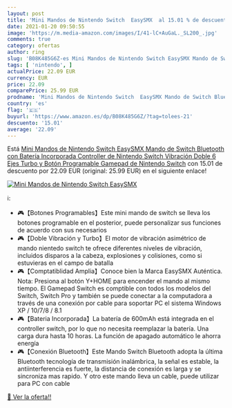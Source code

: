 ```yaml
---
layout: post
title: 'Mini Mandos de Nintendo Switch  EasySMX  al 15.01 % de descuento'
date: 2021-01-20 09:50:55
image: 'https://m.media-amazon.com/images/I/41-lC+AuGaL._SL200_.jpg'
comments: true
category: ofertas
author: ring
slug: 'B08K485G6Z-es Mini Mandos de Nintendo Switch EasySMX Mando de Switch...'
tags: [ 'nintendo', ]
actualPrice: 22.09 EUR
currency: EUR
price: 22.09
comparePrice: 25.99 EUR
prodname: 'Mini Mandos de Nintendo Switch  EasySMX Mando de Switch Bluetooth con Batería Incorporada  Controller de Nintendo Switch Vibración Doble  6 Ejes  Turbo y Botón Programable  Gamepad de Nintendo Switch'
country: 'es'
flag: '🇪🇸'
buyurl: 'https://www.amazon.es/dp/B08K485G6Z/?tag=tolees-21'
descuento: '15.01'
average: '22.09'
---
```


Está [Mini Mandos de Nintendo Switch  EasySMX Mando de Switch Bluetooth con Batería Incorporada  Controller de Nintendo Switch Vibración Doble  6 Ejes  Turbo y Botón Programable  Gamepad de Nintendo Switch](https://www.amazon.es/dp/B08K485G6Z/?tag=tolees-21) con 15.01 de descuento por 22.09 EUR (original: 25.99 EUR) en el siguiente enlace!

[![Mini Mandos de Nintendo Switch  EasySMX ](https://m.media-amazon.com/images/I/41-lC+AuGaL._SL200_.jpg)](https://www.amazon.es/dp/B08K485G6Z/?tag=tolees-21)

ℹ️:

- 🎮【Botones Programables】Este mini mando de switch se lleva los botones programable en el posterior, puede personalizar sus funciones de acuerdo con sus necesarios
- 🎮【Doble Vibración y Turbo】El motor de vibración asimétrico de mando nientedo switch te ofrece diferentes niveles de vibración, incluidos disparos a la cabeza, explosiones y colisiones, como si estuvieras en el campo de batalla
- 🎮【Comptatiblidad Amplia】Conoce bien la Marca EasySMX Auténtica. Nota: Presiona al botón Y+HOME para encender el mando al mismo tiempo. El Gamepad Switch es comptible con todos los modelos del Switch, Switch Pro y también se puede conectar a la computadora a través de una conexión por cable para soportar PC el sistema Windows XP / 10/7/8 / 8.1
- 🎮【Bateria Incorporada】La batería de 600mAh está integrada en el controller switch, por lo que no necesita reemplazar la batería. Una carga dura hasta 10 horas. La función de apagado automático le ahorra energía
- 🎮【Conexión Bluetooth】Este Mando Switch Bluetooth adopta la última Bluetooth tecnología de transmisión inalámbrica, la señal es estable, la antiinterferencia es fuerte, la distancia de conexión es larga y se sincroniza mas rapido. Y otro este mando lleva un cable, puede utilizar para PC con cable

[🛒 Ver la oferta!!](https://www.amazon.es/dp/B08K485G6Z/?tag=tolees-21)
